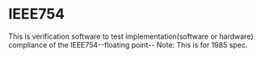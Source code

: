 # IEEE754

This is verification software to test implementation(software or hardware) compliance of the IEEE754--floating point--  Note:  This is for 1985 spec.

